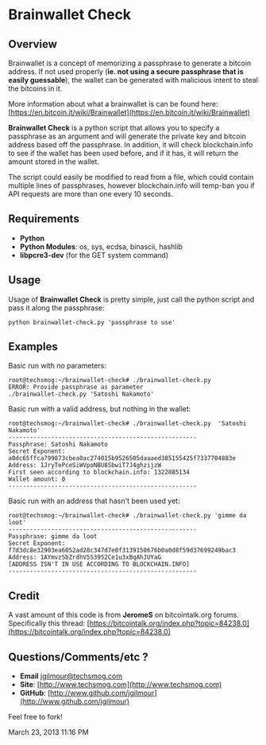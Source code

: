 # Brainwallet Check

## Overview
Brainwallet is a concept of memorizing a passphrase to generate a bitcoin address. If not used properly (**ie. not using a secure passphrase that is easily guessable**), the wallet can be generated with malicious intent to steal the bitcoins in it. 

More information about what a brainwallet is can be found here: [https://en.bitcoin.it/wiki/Brainwallet](https://en.bitcoin.it/wiki/Brainwallet)

**Brainwallet Check** is a python script that allows you to specify a passphrase as an argument and will generate the private key and bitcoin address based off the passphrase. In addition, it will check blockchain.info to see if the wallet has been used before, and if it has, it will return the amount stored in the wallet. 

The script could easily be modified to read from a file, which could contain multiple lines of passphrases, however blockchain.info will temp-ban you if API requests are more than one every 10 seconds. 

## Requirements
* **Python**
* **Python Modules**: os, sys, ecdsa, binascii, hashlib
* **libpcre3-dev** (for the GET system command)

## Usage

Usage of **Brainwallet Check** is pretty simple, just call the python script and pass it along the passphrase:

	python brainwallet-check.py 'passphrase to use' 

## Examples
Basic run with no parameters:

    root@techsmog:~/brainwallet-check# ./brainwallet-check.py
    ERROR: Provide passphrase as parameter
    ./brainwallet-check.py 'Satoshi Nakamoto'
    
Basic run with a valid address, but nothing in the wallet:    
    
    root@techsmog:~/brainwallet-check# ./brainwallet-check.py  'Satoshi Nakamoto'
	-----------------------------------------------------
	Passphrase: Satoshi Nakamoto
	Secret Exponent: a0dc65ffca799873cbea0ac274015b9526505daaaed385155425f7337704883e
	Address: 1JryTePceSiWVpoNBU8SbwiT7J4ghzijzW
	First seen according to blockchain.info: 1322885134
	Wallet amount: 0
	-----------------------------------------------------

Basic run with an address that hasn't been used yet:

	root@techsmog:~/brainwallet-check# ./brainwallet-check.py 'gimme da loot'
	-----------------------------------------------------
	Passphrase: gimme da loot
	Secret Exponent: f7d3dc8e32903ea6052ad28c347d7e0f3139150676b0a0d8f59d37699249bac3
	Address: 1AYmvzSbZrdhV5S39S2Ce1u3xBqAhJUYaG
	[ADDRESS ISN'T IN USE ACCORDING TO BLOCKCHAIN.INFO]
	-----------------------------------------------------

## Credit

A vast amount of this code is from **JeromeS** on bitcointalk.org forums. Specifically this thread: [https://bitcointalk.org/index.php?topic=84238.0](https://bitcointalk.org/index.php?topic=84238.0)

## Questions/Comments/etc ?

* **Email** [jgilmour@techsmog.com](mailto:jgilmour@techsmog.com)
* **Site**: [http://www.techsmog.com](http://www.techsmog.com)
* **GitHub**: [http://www.github.com/jgilmour](http://www.github.com/jgilmour)

Feel free to fork! 

March 23, 2013 11:16 PM

